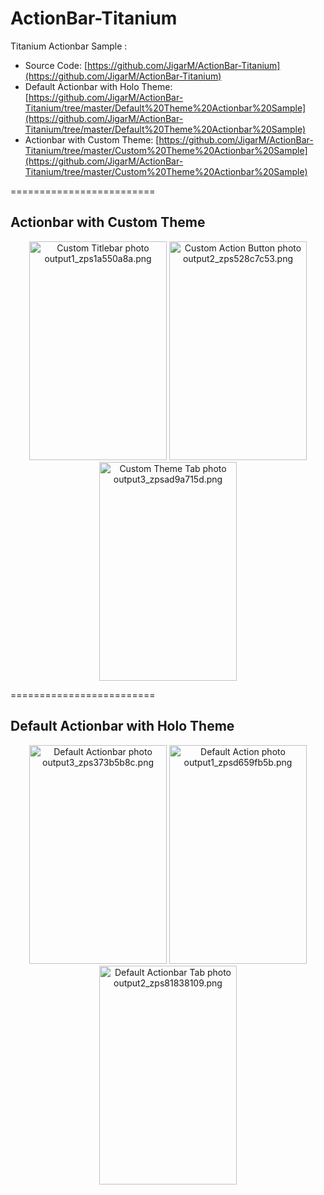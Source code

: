 ActionBar-Titanium
==================

Titanium Actionbar Sample : 

* Source Code: [https://github.com/JigarM/ActionBar-Titanium](https://github.com/JigarM/ActionBar-Titanium)
* Default Actionbar with Holo Theme: [https://github.com/JigarM/ActionBar-Titanium/tree/master/Default%20Theme%20Actionbar%20Sample](https://github.com/JigarM/ActionBar-Titanium/tree/master/Default%20Theme%20Actionbar%20Sample)
* Actionbar with Custom Theme: [https://github.com/JigarM/ActionBar-Titanium/tree/master/Custom%20Theme%20Actionbar%20Sample](https://github.com/JigarM/ActionBar-Titanium/tree/master/Custom%20Theme%20Actionbar%20Sample)


=========================

## Actionbar with Custom Theme

<p align="center" >
<a href="http://s1282.photobucket.com/user/jigarm_0809/media/output1_zps1a550a8a.png.html" target="_blank"><img src="http://i1282.photobucket.com/albums/a534/jigarm_0809/output1_zps1a550a8a.png" border="0" alt="Custom Titlebar photo output1_zps1a550a8a.png" width="220" height="350"/></a>
<a href="http://s1282.photobucket.com/user/jigarm_0809/media/output2_zps528c7c53.png.html" target="_blank"><img src="http://i1282.photobucket.com/albums/a534/jigarm_0809/output2_zps528c7c53.png" border="0" alt="Custom Action Button photo output2_zps528c7c53.png" width="220" height="350" /></a>
<a href="http://s1282.photobucket.com/user/jigarm_0809/media/output3_zpsad9a715d.png.html" target="_blank"><img src="http://i1282.photobucket.com/albums/a534/jigarm_0809/output3_zpsad9a715d.png" border="0" alt="Custom Theme Tab photo output3_zpsad9a715d.png" width="220" height="350"/></a>
</p>
=========================

## Default Actionbar with Holo Theme

<p align="center" >
<a href="http://s1282.photobucket.com/user/jigarm_0809/media/output3_zps373b5b8c.png.html" target="_blank"><img src="http://i1282.photobucket.com/albums/a534/jigarm_0809/output3_zps373b5b8c.png" border="0" alt="Default Actionbar photo output3_zps373b5b8c.png" width="220" height="350" /></a>
<a href="http://s1282.photobucket.com/user/jigarm_0809/media/output1_zpsd659fb5b.png.html" target="_blank"><img src="http://i1282.photobucket.com/albums/a534/jigarm_0809/output1_zpsd659fb5b.png" border="0" alt="Default Action photo output1_zpsd659fb5b.png" width="220" height="350" /></a>
<a href="http://s1282.photobucket.com/user/jigarm_0809/media/output2_zps81838109.png.html" target="_blank"><img src="http://i1282.photobucket.com/albums/a534/jigarm_0809/output2_zps81838109.png" border="0" alt="Default Actionbar Tab photo output2_zps81838109.png" width="220" height="350" /></a>
</p>

